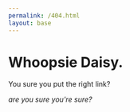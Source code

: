 ```yaml
---
permalink: /404.html
layout: base
---
```


# Whoopsie Daisy. 
You sure you put the right link?

*are you sure you're sure?*
